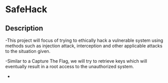 # SafeHack
<h2>Description</h2>

-This project will focus of trying to ethically hack a vulnerable system using methods such as injection attack, interception and other applicable attacks to the situation given.


-Similar to a Capture The Flag, we will try to retrieve keys which will eventually result in a root access to the unauthorized system.

-



<!--
 ```diff
- text in red
+ text in green
! text in orange
# text in gray
@@ text in purple (and bold)@@
```
--!>
